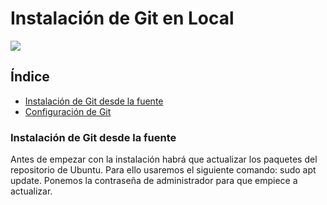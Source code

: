 # Instalación de Git en Local
![](https://)
## Índice
- <a href="#1">Instalación de Git desde la fuente </a>
- <a href="#2">Configuración de Git </a>

<a name="1"></a>
### Instalación de Git desde la fuente
<p>Antes de empezar con la instalación habrá que actualizar los paquetes del repositorio de Ubuntu. Para ello usaremos el siguiente comando: sudo apt update. Ponemos la contraseña de administrador para que empiece a actualizar.</p>
